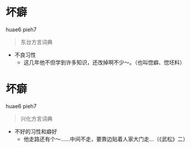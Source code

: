# 坏癖
huae6 pieh7
> 东台方言词典
- 不良习性
  - 这几年他不但学到许多知识，还改掉啊不少～。（也叫惚癖、惚坯料）

# 坏癖
huae6 pieh7
> 兴化方言词典
- 不好的习性和癖好
  - 他走路还有个～……中间不走，要靠边贴着人家大门走…（《武松》二）
